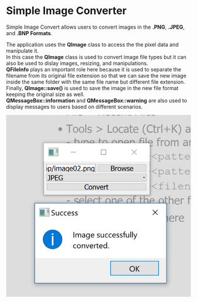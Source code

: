 # Simple Image Converter
Simple Image Convert allows users to convert images in the **.PNG**, **.JPEG**, and **.BNP Formats**.

The application uses the **QImage** class to access the the pixel data and manipulate it.</br>
In this case the **QImage** class is used to convert image file types but it can also be used to dislay images, resizing,
and manipulations.</br>
**QFileInfo** plays an important role here because it is used to separate the filename from its original file extension
so that we can save the new image inside the same folder with the same file name but different file extension.</br>
Finally, **QImage::save()** is used to save the image in the new file format keeping the original size as well.</br>
**QMessageBox::information** and **QMessageBox::warning** are also used to display messages to users based on different scenarios.

![Alt text](https://github.com/RosarioAleCali/QtExamples/blob/master/Simple%20Image%20Converter/Screenshot.PNG  "Program Screenshoot")
